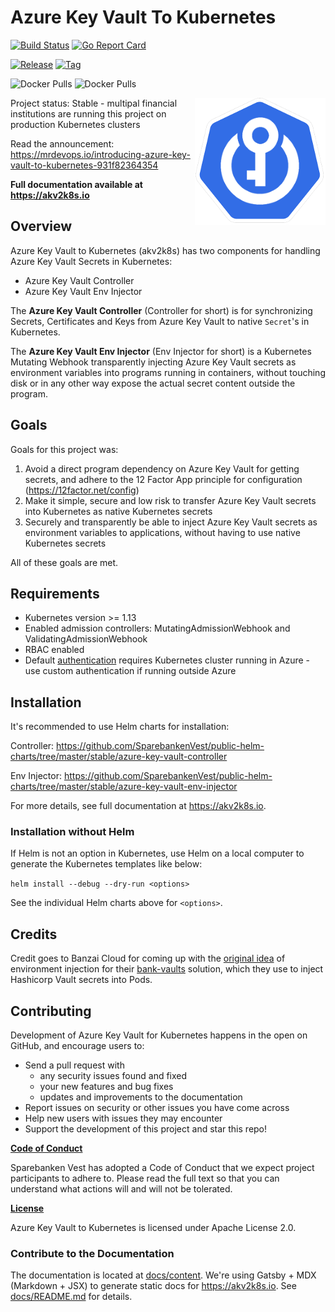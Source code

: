 # Azure Key Vault To Kubernetes

[![Build Status](https://img.shields.io/github/workflow/status/sparebankenvest/azure-key-vault-to-kubernetes/build?style=flat&label=build)](https://github.com/SparebankenVest/azure-key-vault-to-kubernetes/actions)
[![Go Report Card](https://goreportcard.com/badge/github.com/SparebankenVest/azure-key-vault-to-kubernetes?style=flat)](https://goreportcard.com/report/github.com/SparebankenVest/azure-key-vault-to-kubernetes)

[![Release](https://img.shields.io/github/v/release/sparebankenvest/azure-key-vault-to-kubernetes?sort=semver&style=flat&label=latest%20release)](https://github.com/SparebankenVest/azure-key-vault-to-kubernetes/releases/latest)
[![Tag](https://img.shields.io/github/v/tag/sparebankenvest/azure-key-vault-to-kubernetes?style=flat&label=latest%20tag)](https://github.com/SparebankenVest/azure-key-vault-to-kubernetes/releases/latest)

![Docker Pulls](https://img.shields.io/docker/pulls/spvest/azure-keyvault-controller?label=controller%20downloads&style=flat)
![Docker Pulls](https://img.shields.io/docker/pulls/spvest/azure-keyvault-webhook?label=env-injector%20downloads&style=flat)

<img src="akv2k8s_small.png" align="right" /> 

Project status: Stable - multipal financial institutions are running this project on production Kubernetes clusters

Read the announcement: https://mrdevops.io/introducing-azure-key-vault-to-kubernetes-931f82364354

**Full documentation available at https://akv2k8s.io**

## Overview

Azure Key Vault to Kubernetes (akv2k8s) has two components for handling Azure Key Vault Secrets in Kubernetes:

* Azure Key Vault Controller
* Azure Key Vault Env Injector

The **Azure Key Vault Controller** (Controller for short) is for synchronizing Secrets, Certificates and Keys from Azure Key Vault to native `Secret`'s in Kubernetes.

The **Azure Key Vault Env Injector** (Env Injector for short) is a Kubernetes Mutating Webhook transparently injecting Azure Key Vault secrets as environment variables into programs running in containers, without touching disk or in any other way expose the actual secret content outside the program.

## Goals

Goals for this project was:

1. Avoid a direct program dependency on Azure Key Vault for getting secrets, and adhere to the 12 Factor App principle for configuration (https://12factor.net/config)
2. Make it simple, secure and low risk to transfer Azure Key Vault secrets into Kubernetes as native Kubernetes secrets
3. Securely and transparently be able to inject Azure Key Vault secrets as environment variables to applications, without having to use native Kubernetes secrets

All of these goals are met.

## Requirements

* Kubernetes version >= 1.13 
* Enabled admission controllers: MutatingAdmissionWebhook and ValidatingAdmissionWebhook
* RBAC enabled
* Default [authentication](#authentication) requires Kubernetes cluster running in Azure - use custom authentication if running outside Azure

## Installation

It's recommended to use Helm charts for installation:

Controller: https://github.com/SparebankenVest/public-helm-charts/tree/master/stable/azure-key-vault-controller

Env Injector: https://github.com/SparebankenVest/public-helm-charts/tree/master/stable/azure-key-vault-env-injector

For more details, see full documentation at https://akv2k8s.io.


### Installation without Helm

If Helm is not an option in Kubernetes, use Helm on a local computer to generate the Kubernetes templates like below:

`helm install --debug --dry-run <options>`

See the individual Helm charts above for `<options>`.

## Credits

Credit goes to Banzai Cloud for coming up with the [original idea](https://banzaicloud.com/blog/inject-secrets-into-pods-vault/) of environment injection for their [bank-vaults](https://github.com/banzaicloud/bank-vaults) solution, which they use to inject Hashicorp Vault secrets into Pods.

## Contributing

Development of Azure Key Vault for Kubernetes happens in the open on GitHub, and encourage users to:

* Send a pull request with 
  * any security issues found and fixed
  * your new features and bug fixes
  * updates and improvements to the documentation
* Report issues on security or other issues you have come across
* Help new users with issues they may encounter
* Support the development of this project and star this repo!

**[Code of Conduct](CODE_OF_CONDUCT.md)**

Sparebanken Vest has adopted a Code of Conduct that we expect project participants to adhere to. Please read the full text so that you can understand what actions will and will not be tolerated.

**[License](LICENSE)**

Azure Key Vault to Kubernetes is licensed under Apache License 2.0.

### Contribute to the Documentation

The documentation is located at [docs/content](docs/content). We're using Gatsby + MDX (Markdown + JSX) to generate static docs for https://akv2k8s.io. See [docs/README.md](docs/README.md) for details.

